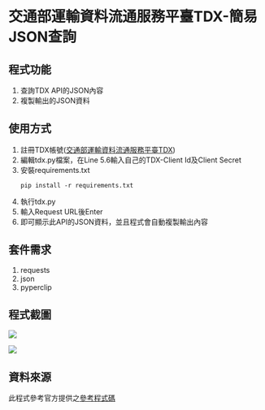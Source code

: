 # 交通部運輸資料流通服務平臺TDX-簡易JSON查詢

## 程式功能
1. 查詢TDX API的JSON內容
2. 複製輸出的JSON資料

## 使用方式
1. 註冊TDX帳號([交通部運輸資料流通服務平臺TDX](https://tdx.transportdata.tw/))
2. 編輯tdx.py檔案，在Line 5.6輸入自己的TDX-Client Id及Client Secret
3. 安裝requirements.txt
    ```
    pip install -r requirements.txt
    ```
4. 執行tdx.py
5. 輸入Request URL後Enter
6. 即可顯示此API的JSON資料，並且程式會自動複製輸出內容

## 套件需求
1. requests
2. json
3. pyperclip

## 程式截圖
![](https://i.imgur.com/t84iHzj.png)

![](https://i.imgur.com/GUUngab.png)
## 資料來源
此程式參考官方提供之[參考程式碼](https://github.com/tdxmotc/SampleCode)



